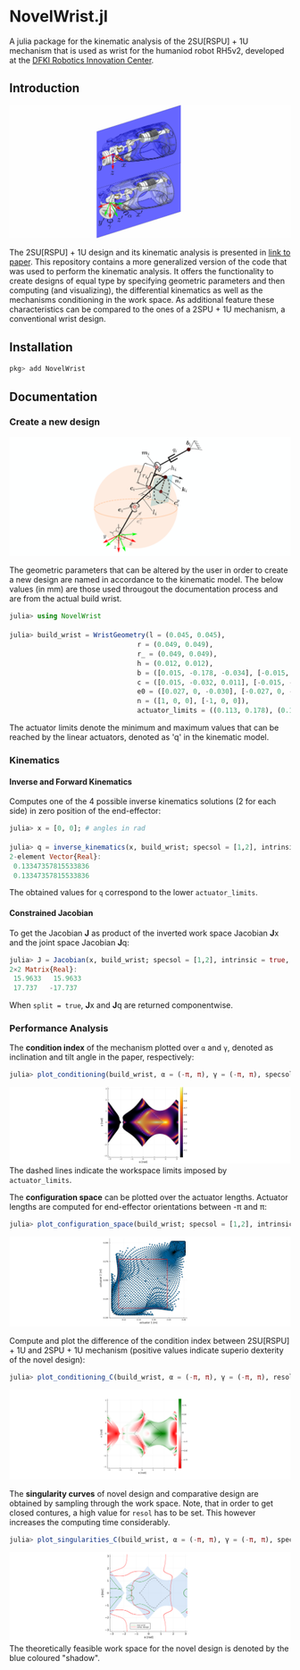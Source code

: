 # NovelWrist.jl
A julia package for the kinematic analysis of the 2SU\[RSPU\] + 1U mechanism that is used as wrist for the humaniod robot RH5v2, developed at the [DFKI Robotics Innovation Center](https://robotik.dfki-bremen.de/en/startpage.html). 

## Introduction
![test](./docs/2SPU+2RSU+1U_design_2.png?raw=true "CAD design of 2SU[RSPU] + 1U mechanism")

The 2SU\[RSPU\] + 1U design and its kinematic analysis is presented in [link to paper](). This repository contains a more generalized version of the code that was used to perform the kinematic analysis. It offers the functionality to create designs of equal type by specifying geometric parameters and 
then computing (and visualizing), the differential kinematics as well as the mechanisms conditioning in the work space. As additional feature these characteristics can be compared to the ones of a 2SPU + 1U mechanism, a conventional wrist design.      

## Installation
```jl
pkg> add NovelWrist
```

## Documentation
### Create a new design 
![test](./docs/kinematic_model.png?raw=true "kinematic model")

The geometric parameters that can be altered by the user in order to create a new design are named in accordance to the kinematic model. The below values (in mm) are those used througout the documentation process and are from the actual build wrist. 

```jl
julia> using NovelWrist

julia> build_wrist = WristGeometry(l = (0.045, 0.045), 
                                r = (0.049, 0.049), 
                                r_ = (0.049, 0.049),
                                h = (0.012, 0.012),
                                b = ([0.015, -0.178, -0.034], [-0.015, -0.178, -0.034]),
                                c = ([0.015, -0.032, 0.011], [-0.015, -0.032, 0.011]),
                                e0 = ([0.027, 0, -0.030], [-0.027, 0, -0.030]),
                                n = ([1, 0, 0], [-1, 0, 0]),
                                actuator_limits = ((0.113, 0.178), (0.113, 0.178))); 
```

The actuator limits denote the minimum and maximum values that can be reached by the linear actuators, denoted as 'q' in the kinematic model.

### Kinematics
#### Inverse and Forward Kinematics 
Computes one of the 4 possible inverse kinematics solutions (2 for each side) in zero position of the end-effector:

```jl
julia> x = [0, 0]; # angles in rad  

julia> q = inverse_kinematics(x, build_wrist; specsol = [1,2], intrinsic = true) # constellations of 1 and 2 in specsol lead to 2^2 solutions
2-element Vector{Real}:
 0.13347357815533836
 0.13347357815533836
```

The obtained values for `q` correspond to the lower `actuator_limits`.  

#### Constrained Jacobian
To get the Jacobian **J** as product of the inverted work space Jacobian **J**x and the joint space Jacobian **J**q:

```jl
julia> J = Jacobian(x, build_wrist; specsol = [1,2], intrinsic = true, split = false)
2×2 Matrix{Real}:
 15.9633   15.9633
 17.737   -17.737
```
When `split = true`, **J**x and **J**q are returned componentwise. 

### Performance Analysis

The **condition index** of the mechanism plotted over `α` and `γ`, denoted as inclination and tilt angle in the paper, respectively:

```jl
julia> plot_conditioning(build_wrist, α = (-π, π), γ = (-π, π), specsol = [1,2], resol = 500) # increasing resol will give a higher resolution
```
![test](./docs/condition_index.png?raw=true "Conditioning")
The dashed lines indicate the workspace limits imposed by `actuator_limits`.

The **configuration space** can be plotted over the actuator lengths. Actuator lengths are computed for end-effector orientations between -π and π: 
```jl
julia> plot_configuration_space(build_wrist; specsol = [1,2], intrinsic = true, resol = 100)
```
![test](./docs/c_space.png?raw=true "Configuration space")

Compute and plot the difference of the condition index between 2SU\[RSPU\] + 1U and 2SPU + 1U mechanism (positive values indicate superio dexterity of the novel design): 

```jl
julia> plot_conditioning_C(build_wrist, α = (-π, π), γ = (-π, π), resol = 400)
```
![test](./docs/conditioning_comparison.png?raw=true "Comparison of conditioning")

The **singularity curves** of novel design and comparative design are obtained by sampling through the work space. Note, that in order to get closed contures, a high value for `resol` has to be set. This however increases the computing time considerably.        

```jl
julia> plot_singularities_C(build_wrist, α = (-π, π), γ = (-π, π), specsol = [1,2], intrinsic = true, resol = 5000)
```
![test](./docs/singularities_C.png?raw=true "Comparison of singularity curves")
The theoretically feasible work space for the novel design is denoted by the blue coloured "shadow".


